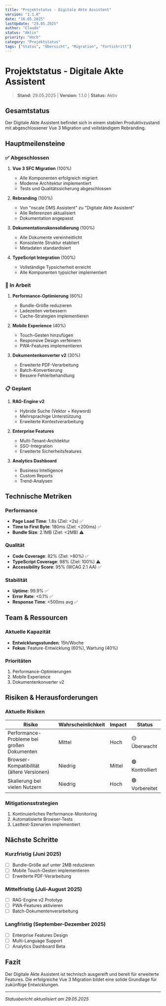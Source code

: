 ```yaml
---
title: "Projektstatus - Digitale Akte Assistent"
version: "1.1.0"
date: "16.05.2025"
lastUpdate: "29.05.2025"
author: "Claude"
status: "Aktiv"
priority: "Hoch"
category: "Projektstatus"
tags: ["Status", "Übersicht", "Migration", "Fortschritt"]
---
```


# Projektstatus - Digitale Akte Assistent

> **Stand:** 29.05.2025 | **Version:** 1.1.0 | **Status:** Aktiv

## Gesamtstatus

Der Digitale Akte Assistent befindet sich in einem stabilen Produktivzustand mit abgeschlossener Vue 3 Migration und vollständigem Rebranding.

## Hauptmeilensteine

### ✅ Abgeschlossen

1. **Vue 3 SFC Migration** (100%)
   - Alle Komponenten erfolgreich migriert
   - Moderne Architektur implementiert
   - Tests und Qualitätssicherung abgeschlossen

2. **Rebranding** (100%)
   - Von "nscale DMS Assistent" zu "Digitale Akte Assistent"
   - Alle Referenzen aktualisiert
   - Dokumentation angepasst

3. **Dokumentationskonsolidierung** (100%)
   - Alle Dokumente vereinheitlicht
   - Konsistente Struktur etabliert
   - Metadaten standardisiert

4. **TypeScript Integration** (100%)
   - Vollständige Typsicherheit erreicht
   - Alle Komponenten typsicher implementiert

### 🚧 In Arbeit

1. **Performance-Optimierung** (60%)
   - Bundle-Größe reduzieren
   - Ladezeiten verbessern
   - Cache-Strategien implementieren

2. **Mobile Experience** (40%)
   - Touch-Gesten hinzufügen
   - Responsive Design verfeinern
   - PWA-Features implementieren

3. **Dokumentenkonverter v2** (30%)
   - Erweiterte PDF-Verarbeitung
   - Batch-Konvertierung
   - Bessere Fehlerbehandlung

### 📋 Geplant

1. **RAG-Engine v2**
   - Hybride Suche (Vektor + Keyword)
   - Mehrsprachige Unterstützung
   - Erweiterte Kontextverarbeitung

2. **Enterprise Features**
   - Multi-Tenant-Architektur
   - SSO-Integration
   - Erweiterte Sicherheitsfeatures

3. **Analytics Dashboard**
   - Business Intelligence
   - Custom Reports
   - Trend-Analysen

## Technische Metriken

### Performance
- **Page Load Time**: 1.8s (Ziel: <2s) ✅
- **Time to First Byte**: 180ms (Ziel: <200ms) ✅
- **Bundle Size**: 2.1MB (Ziel: <2MB) ⚠️

### Qualität
- **Code Coverage**: 82% (Ziel: >80%) ✅
- **TypeScript Coverage**: 98% (Ziel: 100%) ⚠️
- **Accessibility Score**: 95% (WCAG 2.1 AA) ✅

### Stabilität
- **Uptime**: 99.9% ✅
- **Error Rate**: <0.1% ✅
- **Response Time**: <500ms avg ✅

## Team & Ressourcen

### Aktuelle Kapazität
- **Entwicklungsstunden**: 15h/Woche
- **Fokus**: Feature-Entwicklung (60%), Wartung (40%)

### Prioritäten
1. Performance-Optimierungen
2. Mobile Experience
3. Dokumentenkonverter v2

## Risiken & Herausforderungen

### Aktuelle Risiken
| Risiko | Wahrscheinlichkeit | Impact | Status |
|--------|-------------------|--------|---------|
| Performance-Probleme bei großen Dokumenten | Mittel | Hoch | 🟡 Überwacht |
| Browser-Kompatibilität (ältere Versionen) | Niedrig | Mittel | 🟢 Kontrolliert |
| Skalierung bei vielen Nutzern | Niedrig | Hoch | 🟢 Vorbereitet |

### Mitigationsstrategien
1. Kontinuierliches Performance-Monitoring
2. Automatisierte Browser-Tests
3. Lasttest-Szenarien implementiert

## Nächste Schritte

### Kurzfristig (Juni 2025)
- [ ] Bundle-Größe auf unter 2MB reduzieren
- [ ] Mobile Touch-Gesten implementieren
- [ ] Erweiterte PDF-Verarbeitung

### Mittelfristig (Juli-August 2025)
- [ ] RAG-Engine v2 Prototyp
- [ ] PWA-Features aktivieren
- [ ] Batch-Dokumentenverarbeitung

### Langfristig (September-Dezember 2025)
- [ ] Enterprise Features Design
- [ ] Multi-Language Support
- [ ] Analytics Dashboard Beta

## Fazit

Der Digitale Akte Assistent ist technisch ausgereift und bereit für erweiterte Features. Die erfolgreiche Vue 3 Migration bildet eine solide Grundlage für zukünftige Entwicklungen.

---

*Statusbericht aktualisiert am 29.05.2025*